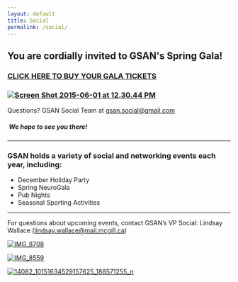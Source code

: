 ```yaml
---
layout: default
title: Social
permalink: /social/
---
```


## You are cordially invited to GSAN's Spring Gala!

### [CLICK HERE TO BUY YOUR GALA TICKETS](https://www.eventbrite.ca/e/gsan-spring-gala-tickets-16596110413)

### [![Screen Shot 2015-06-01 at 12.30.44 PM](https://gsaneuro.files.wordpress.com/2013/02/screen-shot-2015-06-01-at-12-30-44-pm.png?w=500)](https://gsaneuro.files.wordpress.com/2013/02/screen-shot-2015-06-01-at-12-30-44-pm.png)


Questions? GSAN Social Team at gsan.social@gmail.com


#####  We hope to see you there!

______________________________________________________________



### **GSAN holds a variety of social and networking events each year, including:**


* December Holiday Party
* Spring NeuroGala
* Pub Nights
* Seasonal Sporting Activities

______________________________________

For questions about upcoming events, contact GSAN’s VP Social: Lindsay Wallace (lindsay.wallace@mail.mcgill.ca)


[![IMG_8708](https://gsaneuro.files.wordpress.com/2012/11/img_8708.jpg?w=600)](https://gsaneuro.files.wordpress.com/2012/11/img_8708.jpg)

[![IMG_8559](https://gsaneuro.files.wordpress.com/2012/11/img_8559.jpg?w=600)](https://gsaneuro.files.wordpress.com/2012/11/img_8559.jpg)

[![14082_10151634529157625_188571255_n](https://gsaneuro.files.wordpress.com/2013/04/14082_10151634529157625_188571255_n.jpg?w=600)](https://gsaneuro.files.wordpress.com/2013/04/14082_10151634529157625_188571255_n.jpg)
